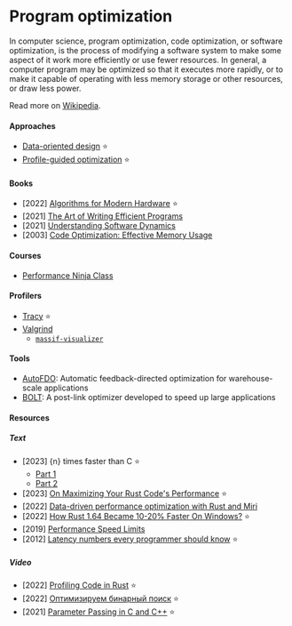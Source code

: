 # Program optimization

In computer science, program optimization, code optimization, or software optimization, is the process of modifying a software system to make some aspect of it work more efficiently or use fewer resources. In general, a computer program may be optimized so that it executes more rapidly, or to make it capable of operating with less memory storage or other resources, or draw less power.

Read more on [Wikipedia](https://en.wikipedia.org/wiki/Program_optimization).

#### Approaches
- [Data-oriented design](data-oriented-design.md) ⭐
- [Profile-guided optimization](https://en.wikipedia.org/wiki/Profile-guided_optimization) ⭐

#### Books
- [2022] [Algorithms for Modern Hardware](https://en.algorithmica.org/hpc) ⭐
- [2021] [The Art of Writing Efficient Programs](https://www.packtpub.com/product/the-art-of-writing-efficient-programs/9781800208117)
- [2021] [Understanding Software Dynamics](https://www.goodreads.com/book/show/57850403-understanding-software-dynamics)
- [2003] [Code Optimization: Effective Memory Usage](https://www.goodreads.com/book/show/435688.Code_Optimization)

#### Courses
- [Performance Ninja Class](https://github.com/dendibakh/perf-ninja)

#### Profilers
- [Tracy](https://github.com/wolfpld/tracy) ⭐
- [Valgrind](https://en.wikipedia.org/wiki/Valgrind)
    - [`massif-visualizer`](https://github.com/KDE/massif-visualizer)

#### Tools
- [AutoFDO](https://github.com/google/autofdo): Automatic feedback-directed optimization for warehouse-scale applications
- [BOLT](https://github.com/llvm/llvm-project/tree/main/bolt): A post-link optimizer developed to speed up large applications

#### Resources

##### Text
- [2023] {n} times faster than C ⭐
    - [Part 1](https://owen.cafe/posts/six-times-faster-than-c)
    - [Part 2](https://owen.cafe/posts/the-same-speed-as-c)
- [2023] [On Maximizing Your Rust Code's Performance](https://jbecker.dev/research/on-writing-performant-rust) ⭐
- [2022] [Data-driven performance optimization with Rust and Miri](https://medium.com/source-and-buggy/data-driven-performance-optimization-with-rust-and-miri-70cb6dde0d35)
- [2022] [How Rust 1.64 Became 10-20% Faster On Windows?](https://tomaszs2.medium.com/how-rust-1-64-became-10-20-faster-on-windows-3a8bb5e81d70) ⭐
- [2019] [Performance Speed Limits](https://travisdowns.github.io/blog/2019/06/11/speed-limits.html)
- [2012] [Latency numbers every programmer should know](https://gist.github.com/hellerbarde/2843375) ⭐

##### Video
- [2022] [Profiling Code in Rust](https://www.youtube.com/watch?v=JRMOIE_wAFk) ⭐
- [2022] [Оптимизируем бинарный поиск](https://www.youtube.com/watch?v=CzcTb08ufnY) ⭐
- [2021] [Parameter Passing in C and C++](https://wolchok.org/posts/parameter-passing) ⭐
